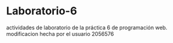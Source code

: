 # Laboratorio-6
actividades de laboratorio de la práctica 6 de programación web.
modificacion hecha por el usuario 2056576

